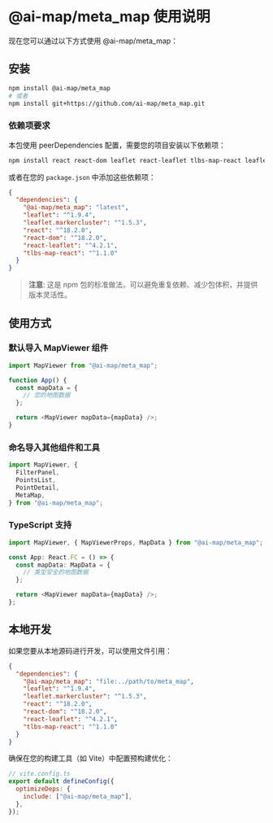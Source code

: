 # @ai-map/meta_map 使用说明

现在您可以通过以下方式使用 @ai-map/meta_map：

## 安装

```bash
npm install @ai-map/meta_map
# 或者
npm install git+https://github.com/ai-map/meta_map.git
```

### 依赖项要求

本包使用 peerDependencies 配置，需要您的项目安装以下依赖项：

```bash
npm install react react-dom leaflet react-leaflet tlbs-map-react leaflet.markercluster
```

或者在您的 `package.json` 中添加这些依赖项：

```json
{
  "dependencies": {
    "@ai-map/meta_map": "latest",
    "leaflet": "^1.9.4",
    "leaflet.markercluster": "^1.5.3",
    "react": "^18.2.0",
    "react-dom": "^18.2.0",
    "react-leaflet": "^4.2.1",
    "tlbs-map-react": "^1.1.0"
  }
}
```

> **注意**: 这是 npm 包的标准做法，可以避免重复依赖、减少包体积，并提供版本灵活性。

## 使用方式

### 默认导入 MapViewer 组件

```javascript
import MapViewer from "@ai-map/meta_map";

function App() {
  const mapData = {
    // 您的地图数据
  };

  return <MapViewer mapData={mapData} />;
}
```

### 命名导入其他组件和工具

```javascript
import MapViewer, {
  FilterPanel,
  PointsList,
  PointDetail,
  MetaMap,
} from "@ai-map/meta_map";
```

### TypeScript 支持

```typescript
import MapViewer, { MapViewerProps, MapData } from "@ai-map/meta_map";

const App: React.FC = () => {
  const mapData: MapData = {
    // 类型安全的地图数据
  };

  return <MapViewer mapData={mapData} />;
};
```

## 本地开发

如果您要从本地源码进行开发，可以使用文件引用：

```json
{
  "dependencies": {
    "@ai-map/meta_map": "file:../path/to/meta_map",
    "leaflet": "^1.9.4",
    "leaflet.markercluster": "^1.5.3",
    "react": "^18.2.0",
    "react-dom": "^18.2.0",
    "react-leaflet": "^4.2.1",
    "tlbs-map-react": "^1.1.0"
  }
}
```

确保在您的构建工具（如 Vite）中配置预构建优化：

```javascript
// vite.config.ts
export default defineConfig({
  optimizeDeps: {
    include: ["@ai-map/meta_map"],
  },
});
```
